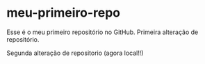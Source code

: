 # meu-primeiro-repo
Esse é o meu primeiro repositório no GitHub.
Primeira alteração de repositório.

Segunda alteração  de repositorio (agora local!!)
